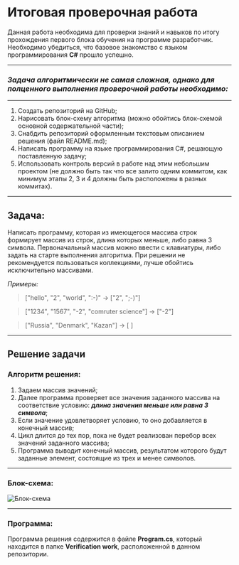 # Итоговая проверочная работа

Данная работа необходима для проверки знаний и навыков по итогу прохождения первого блока обучения
на программе разработчик. Необходимо убедиться, что базовое знакомство с языком программирования __С#__ прошло успешно.
___
### *Задача алгоритмически не самая сложная, однако для полценного выполнения проверочной работы необходимо:*
___
1. Создать репозиторий на GitHub;
2. Нарисовать блок-схему алгоритма (можно обойтись блок-схемой основной содержательной части);
3. Снабдить репозиторий оформленным текстовым описанием решения (файл README.md);
4. Написать программу на языке программирования C#, решающую поставленную задачу;
5. Использовать контроль версий в работе над этим небольшим проектом (не должно быть так что все залито одним коммитом, как минимум этапы 2, 3 и 4 должны быть расположены в разных коммитах).
___
## **Задача:**
Написать программу, которая из имеющегося массива строк формирует массив из строк, длина которых меньше, либо равна 3 символа. Первоначальный массив можно ввести с клавиатуры, либо задать на старте
выполнения алгоритма. При решении не рекомендуется пользоваться коллекциями, лучше обойтись исключительно массивами.

*Примеры:*

>["hello", "2", "world", ":-)" -> ["2", ";-)"]

> ["1234", "1567", "-2", "comruter science"] -> ["-2"]

> ["Russia", "Denmark", "Kazan"] -> [  ]
___

## **Решение задачи**
### **Алгоритм решения:**
1. Задаем массив значений;
2. Далее программа проверяет все значения заданного массива на соответствие условию: ***длина значения меньше или равна 3 символа***;
3. Если значение удовлетворяет условию, то оно добавляется в конечный массив;
4. Цикл длится до тех пор, пока не будет реализован перебор всех значений заданного массива;
5. Программа выводит конечный массив, результатом которого будут заданные элемент, состоящие из трех и менее символов.
___
### **Блок-схема:**
![Блок-схема](/Diagrams/solution%20algorithm.drawio.png)
___
### **Программа:**
Программа решения содержится в файле **Program.cs**, который находится в папке **Verification work**, расположенной в данном репозитории.
